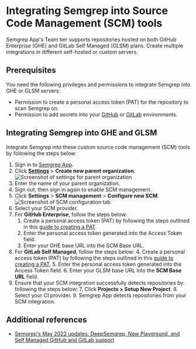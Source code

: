 # Integrating Semgrep into Source Code Management (SCM) tools

Semgrep App's Team tier supports repositories hosted on both GitHub Enterprise (GHE) and GitLab Self Managed (GLSM) plans. Create multiple integrations in different self-hosted or custom servers.


## Prerequisites

You need the following privileges and permissions to integrate Semgrep into GHE or GLSM servers:

* Permission to create a personal access token (PAT) for the repository to scan Semgrep on.
* Permission to add secrets into your [GitHub](https://docs.github.com/en/actions/security-guides/encrypted-secrets) or [GitLab](https://docs.gitlab.com/ee/ci/secrets/) environments.

## Integrating Semgrep into GHE and GLSM

Integrate Semgrep into these custom source code management (SCM) tools by following the steps below:

1. Sign in to [Semgrep App](https://semgrep.dev/login).
2. Click **[Settings](https://semgrep.dev/orgs/-/settings)** > **Create new parent organization**.
![Screenshot of settings for parent organization](img/app-parent-org.png "Screenshot of settings for parent organization")
3. Enter the name of your parent organization.
4. Sign out, then sign in again to enable SCM management.
5. Click **Settings** > **SCM management** > **Configure new SCM**.
![Screenshot of SCM configuration tab](img/app-scm.png)
6. Select your SCM provider.
7. For **GitHub Enterprise**, follow the steps below:
    1. Create a personal access token (PAT) by following the steps outlined in this [guide to creating a PAT](https://docs.github.com/en/enterprise-server@3.1/authentication/keeping-your-account-and-data-secure/creating-a-personal-access-token).
    2. Enter the personal access token generated into the Access Token field.
    3. Enter your GHE base URL into the SCM Base URL.
8. For **GitLab Self Managed**, follow the steps below:
    4. Create a personal access token (PAT) by following the steps outlined in this [guide to creating a PAT](https://docs.gitlab.com/ee/user/profile/personal_access_tokens.html).
    5. Enter the personal access token generated into the Access Token field.
    6. Enter your GLSM base URL into the **SCM Base URL** field.
9. Ensure that your SCM integration successfully detects repositories by following the steps below:
    7. Click **Projects > Setup New Project**.
    8. Select your CI provider.
    9. Semgrep App detects repositories from your SCM integration.

## Additional references
* [Semgrep's May 2022 updates: DeepSemgrep, New Playground, and Self Managed GitHub and GitLab support](https://r2c.dev/blog/2022/semgreps-may-2022-updates/)
